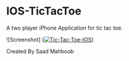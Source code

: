 # IOS-TicTacToe
A two player iPhone Application for tic tac toe. 

![Screenshot] (<a href="https://ibb.co/RT2h2k9"><img src="https://i.ibb.co/GQ7s740/Tic-Tac-Toe-IOS.png" alt="Tic-Tac-Toe-IOS" border="0"></a>)

Created By Saad Mahboob
